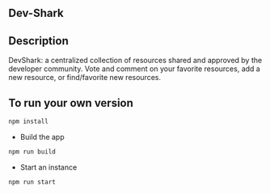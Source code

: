 ## Dev-Shark

## Description
DevShark: a centralized collection of resources shared and approved by the developer community. Vote and comment on your favorite resources, add a new resource, or find/favorite new resources.

## To run your own version

```bash
npm install
```
- Build the app
```bash
npm run build
```
- Start an instance
```bash
npm run start
```
